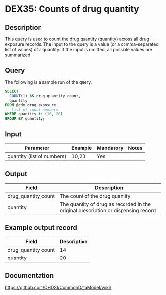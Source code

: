 <!---
Group:drug exposure
Name:DEX35 Counts of drug quantity
Author:Patrick Ryan
CDM Version: 5.3
-->

# DEX35: Counts of drug quantity

## Description
This query is used to count the drug quantity (quantity) across all drug exposure records.
The input to the query is a value (or a comma-separated list of values) of a quantity.
If the input is omitted, all possible values are summarized.

## Query
The following is a sample run of the query.

```sql
SELECT
  COUNT(1) AS drug_quantity_count,
  quantity
FROM @cdm.drug_exposure
-- List of input numbers
WHERE quantity in (10, 20)
GROUP BY quantity;
```

## Input

|  Parameter |  Example |  Mandatory |  Notes |
| --- | --- | --- | --- |
| quantity (list of numbers) | 10,20 | Yes |  

## Output

|  Field |  Description |
| --- | --- |
| drug_quantity_count | The count of the drug quantity  |
| quantity | The quantity of drug as recorded in the original prescription or dispensing record|

## Example output record

|  Field |  Description |
| --- | --- |
| drug_quantity_count |  14 |
| quantity |  20 |


## Documentation
https://github.com/OHDSI/CommonDataModel/wiki/
